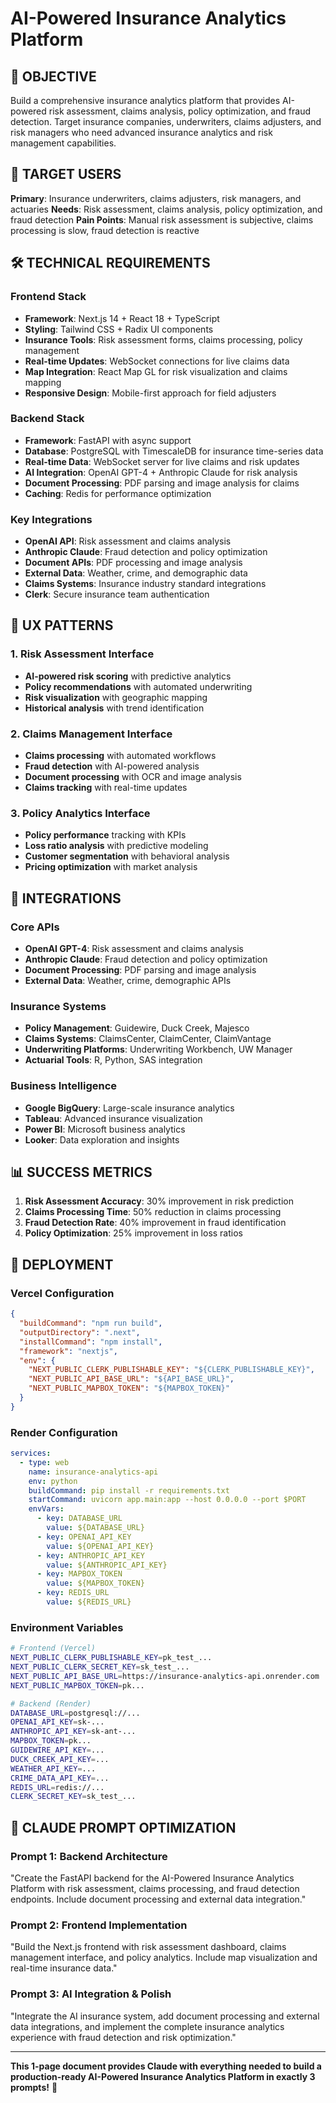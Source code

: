 # AI-Powered Insurance Analytics Platform

## 🎯 OBJECTIVE
Build a comprehensive insurance analytics platform that provides AI-powered risk assessment, claims analysis, policy optimization, and fraud detection. Target insurance companies, underwriters, claims adjusters, and risk managers who need advanced insurance analytics and risk management capabilities.

## 👥 TARGET USERS
**Primary**: Insurance underwriters, claims adjusters, risk managers, and actuaries
**Needs**: Risk assessment, claims analysis, policy optimization, and fraud detection
**Pain Points**: Manual risk assessment is subjective, claims processing is slow, fraud detection is reactive

## 🛠️ TECHNICAL REQUIREMENTS

### Frontend Stack
- **Framework**: Next.js 14 + React 18 + TypeScript
- **Styling**: Tailwind CSS + Radix UI components
- **Insurance Tools**: Risk assessment forms, claims processing, policy management
- **Real-time Updates**: WebSocket connections for live claims data
- **Map Integration**: React Map GL for risk visualization and claims mapping
- **Responsive Design**: Mobile-first approach for field adjusters

### Backend Stack
- **Framework**: FastAPI with async support
- **Database**: PostgreSQL with TimescaleDB for insurance time-series data
- **Real-time Data**: WebSocket server for live claims and risk updates
- **AI Integration**: OpenAI GPT-4 + Anthropic Claude for risk analysis
- **Document Processing**: PDF parsing and image analysis for claims
- **Caching**: Redis for performance optimization

### Key Integrations
- **OpenAI API**: Risk assessment and claims analysis
- **Anthropic Claude**: Fraud detection and policy optimization
- **Document APIs**: PDF processing and image analysis
- **External Data**: Weather, crime, and demographic data
- **Claims Systems**: Insurance industry standard integrations
- **Clerk**: Secure insurance team authentication

## 🎨 UX PATTERNS

### 1. Risk Assessment Interface
- **AI-powered risk scoring** with predictive analytics
- **Policy recommendations** with automated underwriting
- **Risk visualization** with geographic mapping
- **Historical analysis** with trend identification

### 2. Claims Management Interface
- **Claims processing** with automated workflows
- **Fraud detection** with AI-powered analysis
- **Document processing** with OCR and image analysis
- **Claims tracking** with real-time updates

### 3. Policy Analytics Interface
- **Policy performance** tracking with KPIs
- **Loss ratio analysis** with predictive modeling
- **Customer segmentation** with behavioral analysis
- **Pricing optimization** with market analysis

## 🔗 INTEGRATIONS

### Core APIs
- **OpenAI GPT-4**: Risk assessment and claims analysis
- **Anthropic Claude**: Fraud detection and policy optimization
- **Document Processing**: PDF parsing and image analysis
- **External Data**: Weather, crime, demographic APIs

### Insurance Systems
- **Policy Management**: Guidewire, Duck Creek, Majesco
- **Claims Systems**: ClaimsCenter, ClaimCenter, ClaimVantage
- **Underwriting Platforms**: Underwriting Workbench, UW Manager
- **Actuarial Tools**: R, Python, SAS integration

### Business Intelligence
- **Google BigQuery**: Large-scale insurance analytics
- **Tableau**: Advanced insurance visualization
- **Power BI**: Microsoft business analytics
- **Looker**: Data exploration and insights

## 📊 SUCCESS METRICS
1. **Risk Assessment Accuracy**: 30% improvement in risk prediction
2. **Claims Processing Time**: 50% reduction in claims processing
3. **Fraud Detection Rate**: 40% improvement in fraud identification
4. **Policy Optimization**: 25% improvement in loss ratios

## 🚀 DEPLOYMENT

### Vercel Configuration
```json
{
  "buildCommand": "npm run build",
  "outputDirectory": ".next",
  "installCommand": "npm install",
  "framework": "nextjs",
  "env": {
    "NEXT_PUBLIC_CLERK_PUBLISHABLE_KEY": "${CLERK_PUBLISHABLE_KEY}",
    "NEXT_PUBLIC_API_BASE_URL": "${API_BASE_URL}",
    "NEXT_PUBLIC_MAPBOX_TOKEN": "${MAPBOX_TOKEN}"
  }
}
```

### Render Configuration
```yaml
services:
  - type: web
    name: insurance-analytics-api
    env: python
    buildCommand: pip install -r requirements.txt
    startCommand: uvicorn app.main:app --host 0.0.0.0 --port $PORT
    envVars:
      - key: DATABASE_URL
        value: ${DATABASE_URL}
      - key: OPENAI_API_KEY
        value: ${OPENAI_API_KEY}
      - key: ANTHROPIC_API_KEY
        value: ${ANTHROPIC_API_KEY}
      - key: MAPBOX_TOKEN
        value: ${MAPBOX_TOKEN}
      - key: REDIS_URL
        value: ${REDIS_URL}
```

### Environment Variables
```bash
# Frontend (Vercel)
NEXT_PUBLIC_CLERK_PUBLISHABLE_KEY=pk_test_...
NEXT_PUBLIC_CLERK_SECRET_KEY=sk_test_...
NEXT_PUBLIC_API_BASE_URL=https://insurance-analytics-api.onrender.com
NEXT_PUBLIC_MAPBOX_TOKEN=pk...

# Backend (Render)
DATABASE_URL=postgresql://...
OPENAI_API_KEY=sk-...
ANTHROPIC_API_KEY=sk-ant-...
MAPBOX_TOKEN=pk...
GUIDEWIRE_API_KEY=...
DUCK_CREEK_API_KEY=...
WEATHER_API_KEY=...
CRIME_DATA_API_KEY=...
REDIS_URL=redis://...
CLERK_SECRET_KEY=sk_test_...
```

## 🎯 CLAUDE PROMPT OPTIMIZATION

### Prompt 1: Backend Architecture
"Create the FastAPI backend for the AI-Powered Insurance Analytics Platform with risk assessment, claims processing, and fraud detection endpoints. Include document processing and external data integration."

### Prompt 2: Frontend Implementation
"Build the Next.js frontend with risk assessment dashboard, claims management interface, and policy analytics. Include map visualization and real-time insurance data."

### Prompt 3: AI Integration & Polish
"Integrate the AI insurance system, add document processing and external data integrations, and implement the complete insurance analytics experience with fraud detection and risk optimization."

---

**This 1-page document provides Claude with everything needed to build a production-ready AI-Powered Insurance Analytics Platform in exactly 3 prompts!** 🚀
